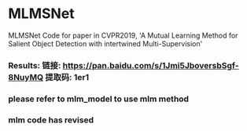 # MLMSNet
MLMSNet Code for paper in CVPR2019, 'A Mutual Learning Method for Salient Object Detection with intertwined Multi-Supervision' 

### Results: 链接: https://pan.baidu.com/s/1Jmi5JboversbSgf-8NuyMQ 提取码: 1er1

### please  refer to mlm_model  to use mlm method
### mlm code has revised



